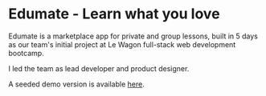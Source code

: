 # Edumate - Learn what you love

Edumate is a marketplace app for private and group lessons, built in 5 days as our team's initial project at Le Wagon full-stack web development bootcamp.

I led the team as lead developer and product designer.

A seeded demo version is available [here](https://edumate-310.herokuapp.com/).